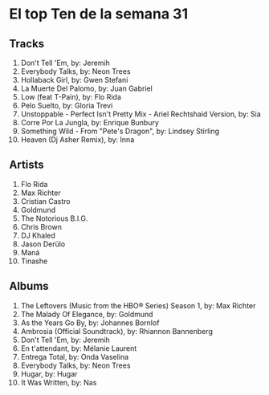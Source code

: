 # El top Ten de la semana 31

## Tracks
1. Don't Tell 'Em, by: Jeremih
1. Everybody Talks, by: Neon Trees
1. Hollaback Girl, by: Gwen Stefani
1. La Muerte Del Palomo, by: Juan Gabriel
1. Low (feat T-Pain), by: Flo Rida
1. Pelo Suelto, by: Gloria Trevi
1. Unstoppable - Perfect Isn't Pretty Mix - Ariel Rechtshaid Version, by: Sia
1. Corre Por La Jungla, by: Enrique Bunbury
1. Something Wild - From "Pete's Dragon", by: Lindsey Stirling
1. Heaven (Dj Asher Remix), by: Inna

## Artists
1. Flo Rida
1. Max Richter
1. Cristian Castro
1. Goldmund
1. The Notorious B.I.G.
1. Chris Brown
1. DJ Khaled
1. Jason Derülo
1. Maná
1. Tinashe

## Albums
1. The Leftovers (Music from the HBO® Series) Season 1, by: Max Richter
1. The Malady Of Elegance, by: Goldmund
1. As the Years Go By, by: Johannes Bornlof
1. Ambrosia (Official Soundtrack), by: Rhiannon Bannenberg
1. Don't Tell 'Em, by: Jeremih
1. En t'attendant, by: Mélanie Laurent
1. Entrega Total, by: Onda Vaselina
1. Everybody Talks, by: Neon Trees
1. Hugar, by: Hugar
1. It Was Written, by: Nas
